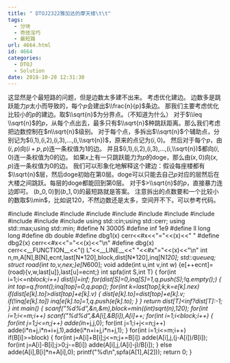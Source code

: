 ```yaml
---
title: " DTOJ2322雅加达的摩天楼\t\t"
tags:
  - 分块
  - 奇技淫巧
  - 最短路
url: 4664.html
id: 4664
categories:
  - DTOJ
  - Solution
date: 2018-10-28 12:31:30
---
```


这显然是个最短路的问题，但是边数太多建不出来。 考虑优化建边。 边数多是跳跃能力$p$太小而导致的，每个$p$会建出$\\frac{n}{p}$条边。 那我们主要考虑优化比较小的$p$的建边。取$\\sqrt{n}$为分界点。（不知道为什么） 对于$\\leq \\sqrt{n}$的$p$，从每个点出去，最多只有$\\sqrt{n}$种跳跃距离。那么我们考虑把边数控制在$n\\sqrt{n}$级别。 对于每个点，多拆出$\\sqrt{n}$个辅助点，分别记为$(i,1),(i,2),(i,3),…,(i,\\sqrt{n})$，原来的点记为$(i,0)$。 然后对于每个$p$，由$(i,p)$向$(i+p,p)$连一条权值为$1$的边。 并且$(i,1),(i,2),(i,3),…,(i,\\sqrt{n})$都向$(i,0)$连一条权值为$0$的边。 如果$x$上有一只跳跃能力为$p$的doge，那么由$(x,0)$向$(x,p)$连一条权值为$0$的边。 我们可以形象化地解释这个建边：假设每座楼都有$\\sqrt{n}$层，然后doge初始在第$0$层。doge可以只能去自己$p$对应的层然后在大楼之间跳跃。每层的doge都能回到第$0$层。 对于$>\\sqrt{n}$的$p$，直接暴力连边即可。 $(b\_0,0)$到$(b\_1,0)$的最短路就是答案。 注意拆出的点数要和一个比较小的数取$\\min$，比如说$120$，不然边数还是太多，空间开不下。可以参考代码。

#include<iostream>
#include<cstdio>
#include<cstdlib>
#include<cstring>
#include<string>
#include<cmath>
#include<algorithm>
#include<queue>
#include<vector>
#include<set>
#include<map>
using std::cin;using std::cerr;
using std::max;using std::min;
#define N 30005
#define inf 1e9
#define ll long long
#define db double
#define dbg1(x) cerr<<#x<<"="<<(x)<<" "
#define dbg2(x) cerr<<#x<<"="<<(x)<<"\\n"
#define dbg(x) cerr<<\_\_FUNCTION\_\_<<"() L"<<\_\_LINE\_\_<<" "<<#x"="<<(x)<<"\\n"
int n,m,A\[N\],B\[N\],ecnt,last\[N\*120\],block,dist\[N\*120\],inq\[N*120\];
std::queue<int>q;
struct road{int to,v,nex;}e\[N*600\];
void adde(int u,int v,int w) {e\[++ecnt\]=(road){v,w,last\[u\]},last\[u\]=ecnt;}
int spfa(int S,int T)
{
	for(int i=1;i<=n*block;i++) dist\[i\]=inf;
	for(dist\[S\]=0,inq\[S\]=1,q.push(S);!q.empty();)
	{
		int top=q.front();inq\[top\]=0,q.pop();
		for(int k=last\[top\];k;k=e\[k\].nex)
			if(dist\[e\[k\].to\]>dist\[top\]+e\[k\].v)
			{
				dist\[e\[k\].to\]=dist\[top\]+e\[k\].v;
				if(!inq\[e\[k\].to\]) inq\[e\[k\].to\]=1,q.push(e\[k\].to);
			}
	}
	return dist\[T\]<inf?dist\[T\]:-1;
}
int main()
{
	scanf("%d%d",&n,&m),block=min((int)sqrt(n),120);
	for(int i=1;i<=m;i++) scanf("%d%d",&A\[i\],&B\[i\]),A\[i\]++;
	for(int i=1;i<block;i++)
	{
		for(int j=1;j<=n;j++) adde(i*n+j,j,0);
		for(int j=1;i+j<=n;j++) adde(i\*n+j,i\*n+i+j,1),adde(i\*n+i+j,i\*n+j,1);
	}
	for(int i=1;i<=m;i++)
		if(B\[i\]>=block)
		{
			for(int j=A\[i\]+B\[i\];j<=n;j+=B\[i\]) adde(A\[i\],j,(j-A\[i\])/B\[i\]);
			for(int j=A\[i\]-B\[i\];j>0;j-=B\[i\]) adde(A\[i\],j,(A\[i\]-j)/B\[i\]);
		}
		else adde(A\[i\],B\[i\]*n+A\[i\],0);
	printf("%d\\n",spfa(A\[1\],A\[2\]));
	return 0;
}